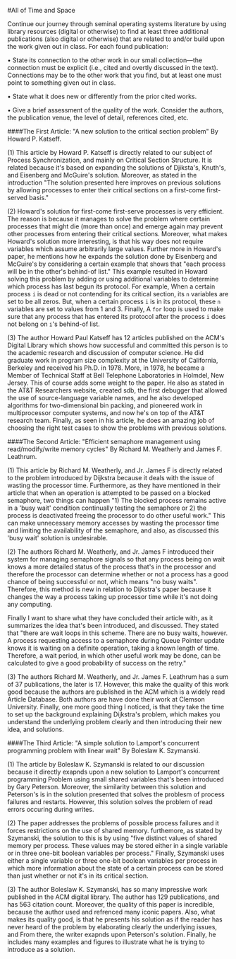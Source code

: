 #All of Time and Space

Continue our journey through seminal operating systems literature by using library resources (digital or otherwise) to find at least three additional publications (also digital or otherwise) that are related to and/or build upon the work given out in class. For each found publication:

• State its connection to the other work in our small collection—the connection must be explicit (i.e., cited and overtly discussed in the text). Connections may be to the other work that you find, but at least one must point to something given out in class.
  
• State what it does new or differently from the prior cited works.
  
• Give a brief assessment of the quality of the work. Consider the authors, the publication venue, the level of detail, references cited, etc.

####The First Article: "A new solution to the critical section problem" By Howard P. Katseff.

(1)  This article by Howard P. Katseff is directly related to our subject of Process Synchronization, and mainly on Critical Section Structure.  It is related because it's based on expanding the solutions of Djiksta's, Knuth's, and Eisenberg and McGuire's solution. Moreover, as stated in the introduction "The solution presented here improves on previous solutions by allowing processes to enter their critical sections on a first-come first-served basis."

(2)  Howard's solution for first-come first-serve processes is very efficient. The reason is because it manages to solve  the problem where certain processes that might die (more than once) and emerge again may prevent other processes from entering their critical sections. Moreover, what makes Howard's solution more interesting, is that his way does not require variables which assume arbitrarily large values.
Further more in Howard's paper, he mentions how he expands the solution done by Eisenberg and McGuire's by considering a certain example that shows that "each process will be in the other's behind-of list." 
This example resulted in Howard solving this problem by adding or using additional variables to determine which process has last begun its protocol. For example, When a certain process `i` is dead or not contending for its critical section, its `n` variables are set to be all zeros. But, when a certain process `i` is in its protocol, these `n` variables are set to values from 1 and 3. Finally, A `for` loop is used to make sure that any process that has entered its protocol after the process `i` does not belong on `i`'s behind-of list.
          

(3)  The author Howard Paul Katseff has 12 articles published on the ACM's Digital Library which shows how successful and committed this person is to the academic research and discussion of computer science. He did graduate work in program size complexity at the University of California, Berkeley and received his Ph.D. in 1978. More, in 1978, he became a Member of Technical Staff at Bell Telephone Laboratories in Holmdel, New Jersey. This of course adds some weight to the paper.  He also as stated in the AT&T Researchers website, created sdb, the first debugger that allowed the use of source-language variable names, and he also developed algorithms for two-dimensional bin packing, and  pioneered work in multiprocessor computer systems, and now he's on top of the AT&T research team. Finally, as seen in his article, he does an amazing job of choosing the right test cases to show the problems with previous solutions.


####The Second Article: "Efficient semaphore management using read/modify/write memory cycles" By Richard M. Weatherly and James F. Leathrum.

(1)  This article by Richard M. Weatherly, and Jr. James F is directly related to the problem introduced by Dijkstra because it deals with the issue of wasting the processor time.  Furthermore, as they have mentioned in their article that when an operation is attempted to be passed on a blocked semaphore, two things can happen "1) The blocked process remains active in a 'busy wait' condition continually testing the semaphore or 2) the process is deactivated freeing the processor to do other useful work." This can make unnecessary memory accesses by wasting the processor time and limiting the availability of the semaphore, and also, as discussed this 'busy wait' solution is undesirable.


(2)  The authors Richard M. Weatherly, and Jr. James F introduced their system for managing semaphore signals so that any process being on wait knows a more detailed status of the process that's in the processor and therefore the processor can determine whether or not a process has a good chance of being successful or not, which means "no busy waits". Therefore, this method is new in relation to Dijkstra's paper because it changes the way a process taking up processor time while it's not doing any computing.

Finally I want to share what they have concluded their article with, as it summarizes the idea that's been introduced, and discussed. They stated that "there are wait loops in this scheme. There are no busy waits, however. A process requesting access to a semaphore during Queue Pointer update knows it is waiting on a definite operation, taking a known length of time. Therefore, a wait period, in which other useful work may be done, can be calculated to give a good probability of success on the retry."

(3)  The authors Richard M. Weatherly, and Jr. James F. Leathrum has a sum of 37 publications, the later is 17. However, this make the quality of this work good because the authors are published in the ACM which is a widely read Article Database. Both authors are have done their work at Clemson University. Finally, one more good thing I noticed, is that they take the time to set up the background explaining Dijkstra's problem, which makes you understand the underlying problem clearly and then introducing their new idea, and solutions.

####The Third Article: "A simple solution to Lamport's concurrent programming problem with linear wait" By Boleslaw K. Szymanski.

(1) The article by Boleslaw K. Szymanski is related to our discussion because it directly exapnds upon a new solution to Lamport's concurrent programming Problem using small shared variables that's been introduced by Gary Peterson. Moreover, the similarity between this solution and Peterson's is in the solution presented that solves the problesm of process failures and restarts. However, this solution solves the problem of read errors occuring during writes. 

(2)  The paper addresses the problems of possible process failures and it forces restrictions on the use of shared memory. furthemore, as stated by Szymanski, the solution to this is by using "five distinct values of shared memory per process. These values may be stored either in a single variable or in three one-bit boolean variables per process." Finally, Szymanski uses either a single variable or three one-bit boolean variables per process in which more information about the state of a certain process can be stored than just whether or not it's in its critical section.

(3) The author Boleslaw K. Szymanski, has so many impressive work published in the ACM digital library.  The author has 129 publications, and has 563 citation count. Moreover, the quality of this paper is incredible, because the author used and refrenced many iconic papers. Also, what makes its quality good, is that he presents his solution as if the reader has never heard of the problem by elaborating clearly the underlying issues, and From there, the writer exapnds upon Peterson's solution. Finally, he includes many examples and figures to illustrate what he is trying to introduce as a solution.
